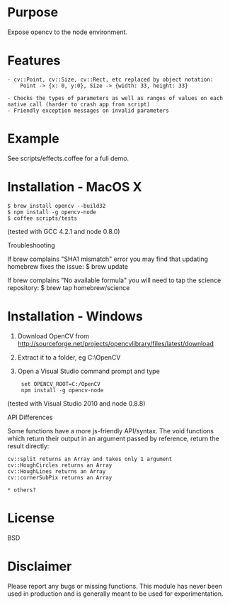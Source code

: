 Purpose 
=======
Expose opencv to the node environment.

Features
========
	
	- cv::Point, cv::Size, cv::Rect, etc replaced by object notation:
		Point -> {x: 0, y:0}, Size -> {width: 33, height: 33}

	- Checks the types of parameters as well as ranges of values on each native call (harder to crash app from script)
	- Friendly exception messages on invalid parameters 

Example
=======

See scripts/effects.coffee for a full demo.


Installation - MacOS X 
=======================

	$ brew install opencv --build32
	$ npm install -g opencv-node
	$ coffee scripts/tests

(tested with GCC 4.2.1 and node 0.8.0)

Troubleshooting

If brew complains "SHA1 mismatch" error you may find that updating homebrew fixes the issue:
  $ brew update

If brew complains "No available formula" you will need to tap the science repository:
  $ brew tap homebrew/science

Installation - Windows 
=======================
1. Download OpenCV from http://sourceforge.net/projects/opencvlibrary/files/latest/download
2. Extract it to a folder, eg C:\OpenCV
3. Open a Visual Studio command prompt and type

		set OPENCV_ROOT=C:/OpenCV
		npm install -g opencv-node

(tested with Visual Studio 2010 and node 0.8.8)

API Differences

Some functions have a more js-friendly API/syntax. 
The void functions which return their output in an argument passed by reference, return the result directly:

	cv::split returns an Array and takes only 1 argument
	cv::HoughCircles returns an Array
	cv::HoughLines returns an Array
	cv::cornerSubPix returns an Array

	* others?

License
=======
BSD

Disclaimer
==========

Please report any bugs or missing functions. This module has never been used in production and is generally 
meant to be used for experimentation. 

